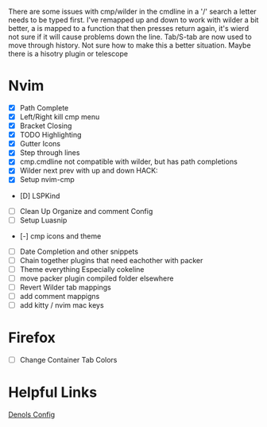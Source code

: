 There are some issues with cmp/wilder in the cmdline in a '/' search a letter needs to be typed first. I've remapped up and down to work with wilder a bit better, a <CR> is mapped to a function that then presses return again, it's wierd not sure if it will cause problems down the line. Tab/S-tab are now used to move through history. Not sure how to make this a better situation. Maybe there is a hisotry plugin or telescope

# Nvim
- [X] Path Complete
- [X] Left/Right kill cmp menu
- [X] Bracket Closing
- [X] TODO Highlighting
- [X] Gutter Icons
- [X] Step through lines
- [X] cmp.cmdline not compatible with wilder, but has path completions
- [X] Wilder next prev with up and down HACK:
- [X] Setup nvim-cmp
- [D] LSPKind
- [ ] Clean Up Organize and comment Config
- [ ] Setup Luasnip
- [-] cmp icons and theme
- [ ] Date Completion and other snippets
- [ ] Chain together plugins that need eachother with packer
- [ ] Theme everything Especially cokeline
- [ ] move packer plugin compiled folder elsewhere
- [ ] Revert Wilder tab mappings 
- [ ] add comment mappigns
- [ ] add kitty / nvim mac keys

# Firefox
- [ ] Change Container Tab Colors


# Helpful Links
[Denols Config](https://www.reddit.com/r/neovim/comments/qaseck/denols_linting_configuration_help/)


